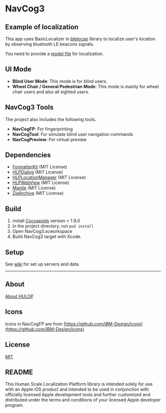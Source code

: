 # NavCog3

## Example of localization
This app uses BasicLocalizer in [blelocpp](https://github.com/hulop/blelocpp) library to localize user's location by observing bluetooth LE beacons signals.

You need to provide a [model file](https://github.com/hulop/NavCogIOSv3/wiki) for localization.

## UI Mode
- **Blind User Mode**: This mode is for blind users.
- **Wheel Chair / General Pedestrian Mode**: This mode is mainly for wheel chair users and also all sighted users.

## NavCog3 Tools
The project also includes the following tools.

- **NavCogFP**: For fingerprinting
- **NavCogTool**: For simulate blind user navigation commands
- **NavCogPreview**: For virtual preview

## Dependencies
- [FormatterKit](https://github.com/mattt/FormatterKit) (MIT License)
- [HLPDialog](https://github.com/hulop/HLPDialog) (MIT License)
- [HLPLocationManager](https://github.com/hulop/HLPLocationManager) (MIT License)
- [HLPWebView](https://github.com/hulop/HLPWebView) (MIT License)
- [Mantle](https://github.com/Mantle/Mantle) (MIT License)
- [ZipArchive](https://github.com/ZipArchive/ZipArchive) (MIT License)

## Build
1. install [Cocoapods](https://cocoapods.org/) version > 1.9.0
2. In the project directory, run `pod install`
3. Open NavCog3.xcworkspace
4. Build NavCog3 target with Xcode.

## Setup
See [wiki](https://github.com/hulop/NavCogIOSv3/wiki) for set up servers and data.

----
## About
[About HULOP](https://github.com/hulop/00Readme)

## Icons
Icons in NavCogFP are from [https://github.com/IBM-Design/icons](https://github.com/IBM-Design/icons)

## License
[MIT](https://opensource.org/licenses/MIT)

## README
This Human Scale Localization Platform library is intended solely for use with an Apple iOS product and intended to be used in conjunction with officially licensed Apple development tools and further customized and distributed under the terms and conditions of your licensed Apple developer program.

	
